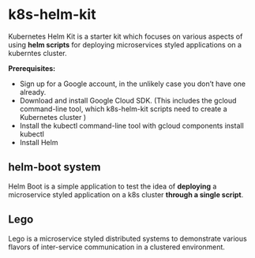 # k8s-helm-kit

Kubernetes Helm Kit is a starter kit which focuses on various aspects of using **helm scripts** for deploying microservices styled applications on a kuberntes cluster.

**Prerequisites:**

 * Sign up for a Google account, in the unlikely case you don’t have one already.
 * Download and install Google Cloud SDK. (This includes the gcloud command-line tool, which k8s-helm-kit scripts need to create a Kubernetes cluster )
 * Install the kubectl command-line tool with gcloud components install kubectl
 * Install Helm

## helm-boot system

Helm Boot is a simple application to test the idea of **deploying** a microservice styled application on a k8s cluster **through a single script**.

## Lego

Lego is a microservice styled distributed systems to demonstrate various flavors of inter-service communication in a clustered environment.